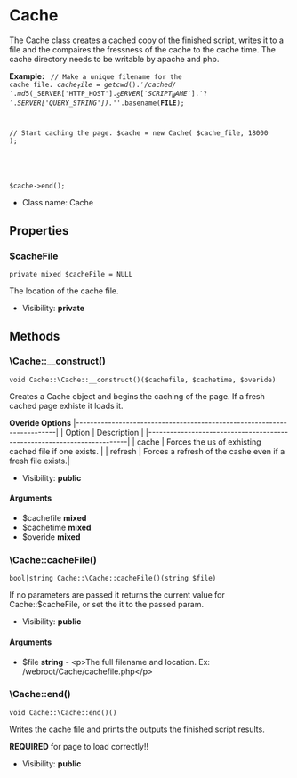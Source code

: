 Cache
===============

The Cache class creates a cached copy of the finished script, writes it to a file and the
compaires the fressness of the cache to the cache time. The cache directory needs to be
writable by apache and php.

**Example:**
<code>
// Make a unique filename for the cache file.
$cache_file = getcwd().'/cached/'.md5($_SERVER['HTTP_HOST'].$_SERVER['SCRIPT_NAME'].'?'.$_SERVER['QUERY_STRING']).'_'.basename(__FILE__);

// Start caching the page.
$cache = new Cache( $cache_file, 18000 );

<!--PHP\Html Stuff Here -->

$cache->end();
</code>


* Class name: Cache





Properties
----------


### $cacheFile

```
private mixed $cacheFile = NULL
```

The location of the cache file.



* Visibility: **private**


Methods
-------


### \Cache::__construct()

```
void Cache::\Cache::__construct()($cachefile, $cachetime, $overide)
```

Creates a Cache object and begins the caching of the page.  If a fresh cached page exhiste it loads it.

**Overide Options**
|------------------------------------------------------------------------|
| Option		| Description 												|
|------------------------------------------------------------------------|
| cache 		| Forces the us of exhisting cached file if one exists. 	|
| refresh	| Forces a refresh of the cashe even if a fresh file exists.|

* Visibility: **public**

#### Arguments

* $cachefile **mixed**
* $cachetime **mixed**
* $overide **mixed**



### \Cache::cacheFile()

```
bool|string Cache::\Cache::cacheFile()(string $file)
```

If no parameters are passed it returns the current value for Cache::$cacheFile, or set the it to the passed param.



* Visibility: **public**

#### Arguments

* $file **string** - &lt;p&gt;The full filename and location. Ex: /webroot/Cache/cachefile.php&lt;/p&gt;




### \Cache::end()

```
void Cache::\Cache::end()()
```

Writes the cache file and prints the outputs the finished script results.

**REQUIRED** for page to load correctly!!

* Visibility: **public**


